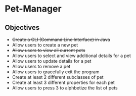 # Pet-Manager
## Objectives
- ~~Create a CLI (Command Line Interface) in Java~~
- Allow users to create a new pet
- ~~Allow users to view all current pets~~
- Allow users to select and view additional details for a pet
- Allow users to update details for a pet
- Allow users to remove a pet
- Allow users to gracefully exit the program
- Create at least 2 different subclasses of pet
- Create at least 3 different properties for each pet
- Allow users to press 3 to alphbetize the list of pets